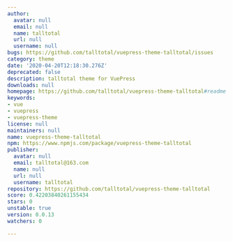 ```yaml
---
author:
  avatar: null
  email: null
  name: talltotal
  url: null
  username: null
bugs: https://github.com/talltotal/vuepress-theme-talltotal/issues
category: theme
date: '2020-04-20T12:18:30.276Z'
deprecated: false
description: talltotal theme for VuePress
downloads: null
homepage: https://github.com/talltotal/vuepress-theme-talltotal#readme
keywords:
- vue
- vuepress
- vuepress-theme
license: null
maintainers: null
name: vuepress-theme-talltotal
npm: https://www.npmjs.com/package/vuepress-theme-talltotal
publisher:
  avatar: null
  email: talltotal@163.com
  name: null
  url: null
  username: talltotal
repository: https://github.com/talltotal/vuepress-theme-talltotal
score: 0.42203840261155434
stars: 0
unstable: true
version: 0.0.13
watchers: 0

---
```


